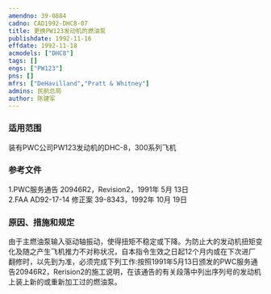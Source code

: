 ```yaml
---
amendno: 39-0884  
cadno: CAD1992-DHC8-07  
title: 更换PW123发动机的燃油泵  
publishdate: 1992-11-16  
effdate: 1992-11-18  
acmodels: ["DHC8"]  
tags: []  
engs: ["PW123"]  
pns: []  
mfrs: ["DeHavilland","Pratt & Whitney"]  
admins: 民航总局  
author: 陈建军  
---
```

  
### 适用范围  
装有PWC公司PW123发动机的DHC-8，300系列飞机  
  
<!--more-->  
### 参考文件  
  1.PWC服务通告 20946R2，Revision2，1991年 5月 13日  
  2.FAA  AD92-17-14 修正案 39-8343，1992年 10月 19日  
  
### 原因、措施和规定  

  由于主燃油泵输入驱动轴振动，使得扭矩不稳定或下降。为防止大的发动机扭矩变化及随之产生飞机推力不对称状况，自本指令生效之日起12个月内或在下次进厂翻修时，以先到为准，必须完成下列工作:按照1991年5月13日颁发的PWC服务通告20946R2，Rerision2的施工说明，在该通告的有关段落中列出序列号的发动机上装上新的或重新加工过的燃油泵。  
